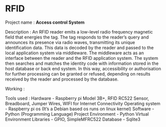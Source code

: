# RFID

Project name : **Access control System**

Description : An RFID reader emits a low-level radio frequency magnetic field that energies the tag. The tag responds to the reader’s query and announces its presence via radio waves, transmitting its unique identification data. This data is decoded by the reader and passed to the local application system via middleware. The middleware acts as an interface between the reader and the RFID application system. The system then searches and matches the identity code with information stored in the host database or back end system. In this way, accessibility or authorisation for further processing can be granted or refused, depending on results received by the reader and processed by the database.

Working : 

Tools used : Hardware - Raspberry pi Model 3B+, RFID RC522 Sensor, Breadboard, Jumper Wires, WIFI for Internet Connectivity
Operating system - Raspberry pi os (It’s a Debian based os runs on linux kernel)
Software - Python (Programming Language)
Project Environment - Python Virtual Environment
Libraries - GPIO, SimpleMFRC522
Database - Sqlite3
